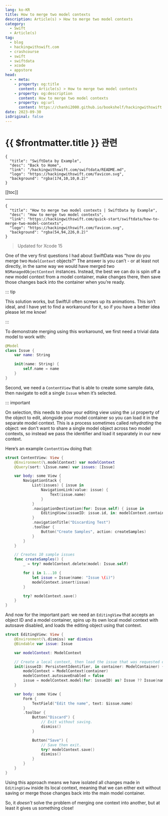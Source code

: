 ```yaml
---
lang: ko-KR
title: How to merge two model contexts
description: Article(s) > How to merge two model contexts
category:
  - Swift
  - Article(s)
tag: 
  - blog
  - hackingwithswift.com
  - crashcourse
  - swift
  - swiftdata
  - xcode
  - appstore
head:
  - - meta:
    - property: og:title
      content: Article(s) > How to merge two model contexts
    - property: og:description
      content: How to merge two model contexts
    - property: og:url
      content: https://chanhi2000.github.io/bookshelf/hackingwithswift.com/swiftdata/how-to-merge-two-model-contexts.html
date: 2023-09-30
isOriginal: false
---
```


# {{ $frontmatter.title }} 관련

```component VPCard
{
  "title": "SwiftData by Example",
  "desc": "Back to Home",
  "link": "/hackingwithswift.com/swiftdata/README.md",
  "logo": "https://hackingwithswift.com/favicon.svg",
  "background": "rgba(174,10,10,0.2)"
}
```

[[toc]]

---

```component VPCard
{
  "title": "How to merge two model contexts | SwiftData by Example",
  "desc": "How to merge two model contexts",
  "link": "https://hackingwithswift.com/quick-start/swiftdata/how-to-merge-two-model-contexts", 
  "logo": "https://hackingwithswift.com/favicon.svg",
  "background": "rgba(54,94,226,0.2)"
}
```

> Updated for Xcode 15

One of the very first questions I had about SwiftData was “how do you merge two `ModelContext` objects?” The answer is you can’t - or at least not directly, in the same way we would have merged two `NSManagedObjectContext` instances. Instead, the best we can do is spin off a new model context from a model container, make changes there, then save those changes back into the container when you’re ready.

::: tip

This solution works, but SwiftUI often screws up its animations. This isn’t ideal, and I have yet to find a workaround for it, so if you have a better idea please let me know!

:::

To demonstrate merging using this workaround, we first need a trivial data model to work with:

```swift
@Model
class Issue {
    var name: String

    init(name: String) {
        self.name = name
    }
}
```

Second, we need a `ContentView` that is able to create some sample data, then navigate to edit a single `Issue` when it’s selected.

::: important

On selection, this needs to show your editing view using the `id` property of the object to edit, alongside your model container so you can load it in the separate model context. This is a process sometimes called *rehydrating* the object: we don't want to share a single model object across two model contexts, so instead we pass the identifier and load it separately in our new context.

Here’s an example `ContentView` doing that:

```swift
struct ContentView: View {
    @Environment(\.modelContext) var modelContext
    @Query(sort: \Issue.name) var issues: [Issue]

    var body: some View {
        NavigationStack {
            List(issues) { issue in
                NavigationLink(value: issue) {
                    Text(issue.name)
                }
            }
            .navigationDestination(for: Issue.self) { issue in
                EditingView(issueID: issue.id, in: modelContext.container)
            }
            .navigationTitle("Discarding Test")
            .toolbar {
                Button("Create Samples", action: createSamples)
            }
        }
    }

    // Creates 10 sample issues
    func createSamples() {
        _ = try? modelContext.delete(model: Issue.self)

        for i in 1...10 {
            let issue = Issue(name: "Issue \(i)")
            modelContext.insert(issue)
        }

        try? modelContext.save()
    }
}
```

And now for the important part: we need an `EditingView` that accepts an object ID and a model container, spins up its own local model context with autosave disabled, and loads the editing object using that context.

```swift
struct EditingView: View {
    @Environment(\.dismiss) var dismiss
    @Bindable var issue: Issue

    var modelContext: ModelContext

    // Create a local context, then load the issue that was requested or use a default if it can't be found.
    init(issueID: PersistentIdentifier, in container: ModelContainer) {
        modelContext = ModelContext(container)
        modelContext.autosaveEnabled = false
        issue = modelContext.model(for: issueID) as? Issue ?? Issue(name: "New Issue")
    }

    var body: some View {
        Form {
            TextField("Edit the name", text: $issue.name)
        }
        .toolbar {
            Button("Discard") {
                // Exit without saving.
                dismiss()
            }

            Button("Save") {
                // Save then exit.
                try? modelContext.save()
                dismiss()
            }
        }
    }
}
```

Using this approach means we have isolated all changes made in `EditingView` inside its local context, meaning that we can either exit without saving or merge those changes back into the main model container.

So, it *doesn’t* solve the problem of merging one context into another, but at least it gives us something close!

